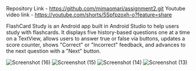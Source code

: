 Repository Link - https://github.com/mimaomari/assignment2.git
Youtube video link - https://youtube.com/shorts/5Spfpzoxh-o?feature=share

FlashCard Study is an Android app built in Android Studio to help users study with flashcards.
It displays five history-based questions one at a time on a TextView, allows users to answer true or false via buttons, 
updates a score counter, shows "Correct" or "Incorrect" feedback, and advances to the next question with a "Next" button.

![Screenshot (16)](https://github.com/user-attachments/assets/81d320d7-e464-45ec-9279-acc1ace3661b)
![Screenshot (15)](https://github.com/user-attachments/assets/0907791d-190d-4ed8-b74d-b0ef83ae38a7)
![Screenshot (14)](https://github.com/user-attachments/assets/f7ed61a0-bbd9-4b16-bc0d-c685e627fea8)
![Screenshot (13)](https://github.com/user-attachments/assets/6781076d-f99a-490c-97bc-06a7c6ad062d)
